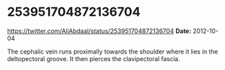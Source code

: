 # 253951704872136704
https://twitter.com/AliAbdaal/status/253951704872136704
**Date:** 2012-10-04

The cephalic vein runs proximally towards the shoulder where it lies in the deltopectoral groove. It then pierces the clavipectoral fascia.
